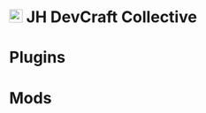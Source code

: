 <div>
  <h1><img style="width: 24px; height:24px" src="https://avatars.githubusercontent.com/u/163504700?s=88&v=4"/> JH DevCraft Collective</h1>
</div>

# Plugins
# Mods
